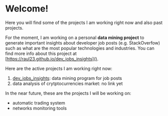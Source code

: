 # Welcome!

Here you will find some of the projects I am working right now and also past
projects.

For the moment, I am working on a personal **data mining project** to generate
important insights about developer job posts (e.g. StackOverfow) such as what are
the most popular technologies and industries. You can find more info about this
project at  [https://raul23.github.io/dev_jobs_insights]().

Here are the active projects I am working right now:
1. [dev_jobs_insights](https://raul23.github.io/dev_jobs_insights): data mining
program for job posts
2. data analysis of crytptocurrencies market: no link yet

In the near future, these are the projects I will be working on:
- automatic trading system
- networks monitoring tools

<!--Also, you can also check out my blog at TODO: add URL where I talk about 
anything programming related (though I focus more on machine 
learning/data mining in python) TODO: add as a note in the bottom-->

